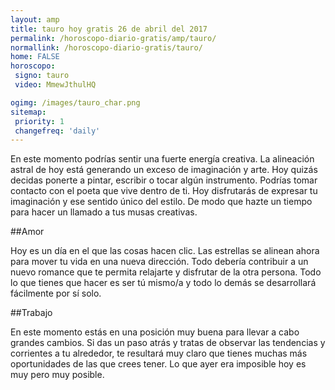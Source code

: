 ```yaml
---
layout: amp
title: tauro hoy gratis 26 de abril del 2017 
permalink: /horoscopo-diario-gratis/amp/tauro/
normallink: /horoscopo-diario-gratis/tauro/
home: FALSE
horoscopo:
 signo: tauro
 video: MmewJthulHQ

ogimg: /images/tauro_char.png
sitemap:
 priority: 1
 changefreq: 'daily'
---
```



En este momento podrías sentir una fuerte energía creativa. La alineación astral de hoy está generando un exceso de imaginación y arte. Hoy quizás decidas ponerte a pintar, escribir o tocar algún instrumento. Podrías tomar contacto con el poeta que vive dentro de ti. Hoy disfrutarás de expresar tu imaginación y ese sentido único del estilo. De modo que hazte un tiempo para hacer un llamado a tus musas creativas.

##Amor

Hoy es un día en el que las cosas hacen clic. Las estrellas se alinean ahora para mover tu vida en una nueva dirección. Todo debería contribuir a un nuevo romance que te permita relajarte y disfrutar de la otra persona. Todo lo que tienes que hacer es ser tú mismo/a y todo lo demás se desarrollará fácilmente por sí solo.

##Trabajo

En este momento estás en una posición muy buena para llevar a cabo grandes cambios. Si das un paso atrás y tratas de observar las tendencias y corrientes a tu alrededor, te resultará muy claro que tienes muchas más oportunidades de las que crees tener. Lo que ayer era imposible hoy es muy pero muy posible.
